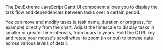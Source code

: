 The DevExtreme JavaScript Gantt UI component allows you to display the task flow and dependencies between tasks over a certain period.

You can move and modify tasks (a task name, duration or progress, for example) directly from the chart. Adjust the timescale to display tasks in smaller or greater time intervals, from hours to years. Hold the CTRL key and rotate your mouse's scroll wheel to zoom (in or out) to browse data across various levels of detail.
